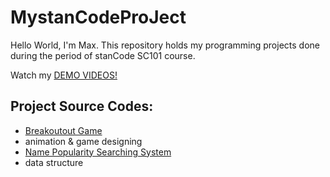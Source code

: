 # MystanCodeProJect
Hello World, I'm Max.
This repository holds my programming projects done during the period of stanCode SC101 course.

Watch my [DEMO VIDEOS!](https://youtube.com/playlist?list=PLUX0xOwnPVbGN6RLio6MxCmO8PFhPgp37&si=nTndkE8VGm-d3f6Z)

## Project Source Codes:
* [Breakoutout Game](https://github.com/Lin-max97/MystanCodeProJect/tree/67e0cfd51908d8f367f0ea715bfd5c3d72ec8215/stacCode_Projects/Breakout%20Game)
*   animation & game designing
* [Name Popularity Searching System](https://github.com/Lin-max97/MystanCodeProJect/tree/67e0cfd51908d8f367f0ea715bfd5c3d72ec8215/stacCode_Projects/Name%20Popularity%20Searching%20System)
*   data structure
